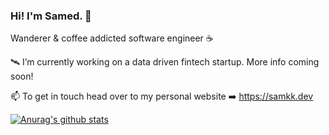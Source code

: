 ### Hi! I'm Samed. 🌌
Wanderer & coffee addicted software engineer ☕

🛰️ I’m currently working on a data driven fintech startup. More info coming soon!

📫 To get in touch head over to my personal website ➡️ https://samkk.dev

[![Anurag's github stats](https://github-readme-stats.vercel.app/api/top-langs/?username=samoculus&theme=tokyonight&layout=compact)](https://github.com/anuraghazra/github-readme-stats)

<!--
**samoculus/samoculus** is a ✨ _special_ ✨ repository because its `README.md` (this file) appears on your GitHub profile.

Here are some ideas to get you started:

- 🔭 I’m currently working on ...
- 🌱 I’m currently learning ...
- 👯 I’m looking to collaborate on ...
- 🤔 I’m looking for help with ...
- 💬 Ask me about ...
- 📫 How to reach me: ...
- 😄 Pronouns: ...
- ⚡ Fun fact: ...
-->
